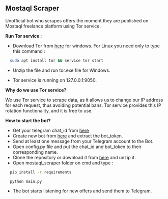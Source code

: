 ## Mostaql Scraper

Unofficial bot who scrapes offers the moment they are published on Mostaql freelance platform using Tor service.

**Run Tor service :** 

*   Download Tor from [here](https://www.torproject.org/download/tor/) for windows. For Linux you need only to type this command :  
```bash
  sudo apt install tor && service tor start
```

*   Unzip the file and run tor.exe file for Windows.

*   Tor service is running on 127.0.0.1:9050.


**Why do we use Tor service?**

We use Tor service to scrape data, as it allows us to change our IP address for each request, thus avoiding potential bans. Tor service provides this IP rotation functionality, and it is free to use.

**How to start the bot?**

*   Get your telegram chat\_id from [here](https://t.me/get_id_bot) 
*   Create new bot from [here](http://https://t.me/BotFather) and extract the bot_token.
*   Send at least one message from your Telegram account to the Bot.
*   Open config.py file and put the chat\_id and bot_token to their corresponding name.
*   Clone the repository or download it from [here](https://github.com/mouh2020/mostaql_scraper/archive/refs/heads/master.zip) and unzip it.
*   Open mostaql\_scraper folder on cmd and type :  
```bash
  pip install -r requirements 
```
```bash
  python main.py
```
     
*   The bot starts listening for new offers and send them to Telegram.

